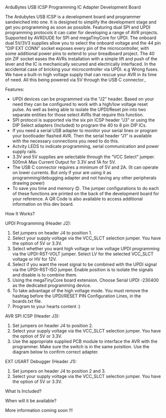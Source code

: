 ArduBytes USB ICSP Programming IC Adapter Development Board

The Ardubytes USB ICSP is a development board and programmer sandwiched into one. It is designed to simplify the development stage and get you programming as soon as possible. Featuring dual SPI and UPDI programming protocols it can cater for developing a range of AVR projects. Supported by AVRDUDE for SPI and megaTinyCore for UPDI. The onboard dual 5V/3V3 supplies allow you to select the onboard voltage and the 44 pin "DIP EXT CONN" socket exposes every pin of the microcontroller, with some additional power pins to extend to your breadboard project. The 40 pin ZIF socket eases the AVRs installation with a simple lift and push of the lever and the IC is mechanically secured and electrically interfaced. In the accidental case of bricking your microcontroller via UPDI. e.g Wrong fuses. We have a built-in high voltage supply that can rescue your AVR in its time of need. All this being powered via 5V through the USB C connector.,


Features:
-	UPDI devices can be programmed via the “J2” header. Based on your need they can be configured to work with a high/low voltage reset pulse. As well as being able to isolate the UPDI/Reset pin into two separate entities for those select AVRs that require this function.
-	SPI protocol is supported via the six pin ICSP header “J3” or using the DIP Select adapters (Included) to program the 40 to 8 pin DIP ICs. 
-	If you need a serial USB adapter to monitor your serial lines or program your bootloader flashed AVR. Then the serial header “J1” is available with the necessary connections you need to do this.
- Actvity LEDS to indicate programming, serial communication and power supply rails. 
-	3.3V and 5V supplies are selectable through the “VCC Select” jumper. 500mA Max Current Output for 3.3V and 1A for 5V.
- The USB C connector requires a minimum of 5V and 2A. (It can operate on lower currents. But only if your are using it as programming/debugging adapter and not having any other peripherals drawing power)
-	To save you time and memory 😊. The jumper configurations to do each of these functions are printed on the back of the development board for your reference. A QR Code is also available to access additional information on this dev board.

How It Works?

UPDI Programming (Header J2):
1. Set jumpers on header J4 to position 1.
2. Select your supply voltage via the VCC_SLCT selection jumper. You have the option of 5V or 3.3V.
3. Select whether you want high voltage or low voltage UPDI programming via the UPDI-RST-VOLT jumper. Select LV for the selected VCC_SLCT voltage or HV for 12V.
4. Select if you want the reset signal to be combined with the UPDI signal via the UPDI-RST-ISO jumper. Enable position is to isolate the signals and disable is to combine them.
5. Using the megaTinyCore board extension. Choose Serial UPDI -230400 as the dedicated programming device.
6. To take advantage of the high voltage mode. You must remove the hashtag before the UPDI/RESET PIN Configuration Lines, in the boards.txt file.
7. Program to your hearts content :)

AVR SPI ICSP (Header J3):
1. Set jumpers on header J4 to position 2.
2. Select your supply voltage via the VCC_SLCT selection jumper. You have the option of 5V or 3.3V.
3. Use the appropriate supplied PCB module to interface the AVR with the programmer. Make sure the switch is in the same poisition. Use the diagram below to confirm correct adapter. 



EXT USART Debugger (Header J1):
1. Set jumpers on header J4 to position 2 and 3.
2. Select your supply voltage via the VCC_SLCT selection jumper. You have the option of 5V or 3.3V.




What Is Included?

When will it be available?

More information coming soon !!! 


